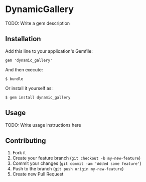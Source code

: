 # DynamicGallery

TODO: Write a gem description

## Installation

Add this line to your application's Gemfile:

    gem 'dynamic_gallery'

And then execute:

    $ bundle

Or install it yourself as:

    $ gem install dynamic_gallery

## Usage

TODO: Write usage instructions here

## Contributing

1. Fork it
2. Create your feature branch (`git checkout -b my-new-feature`)
3. Commit your changes (`git commit -am 'Added some feature'`)
4. Push to the branch (`git push origin my-new-feature`)
5. Create new Pull Request
